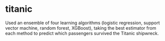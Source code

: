 # titanic

Used an ensemble of four learning algorithms (logistic regression, support vector machine, random forest, XGBoost), taking the best estimator from each method to predict which passengers survived the Titanic shipwreck.

